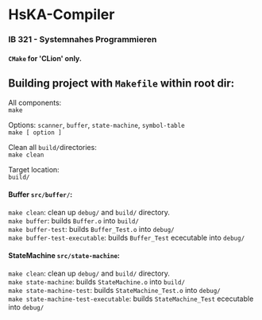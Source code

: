 # HsKA-Compiler

### IB 321 - Systemnahes Programmieren

#### `CMake` for 'CLion' only.

## Building project with `Makefile` within root dir:
All components:  
`make`

Options: `scanner`, `buffer`, `state-machine`, `symbol-table`   
`make [ option ]`

Clean all `build/`directories:   
`make clean`

Target location:   
`build/`

#### Buffer `src/buffer/`:
`make clean`: clean up `debug/` and `build/` directory.   
`make buffer`: builds `Buffer.o` into `build/`   
`make buffer-test`: builds `Buffer_Test.o` into `debug/`   
`make buffer-test-executable`: builds `Buffer_Test` ececutable into `debug/`

#### StateMachine `src/state-machine`:
`make clean`: clean up `debug/` and `build/` directory.  
`make state-machine`: builds `StateMachine.o` into `build/`   
`make state-machine-test`: builds `StateMachine_Test.o` into `debug/`   
`make state-machine-test-executable`: builds `StateMachine_Test` ececutable into `debug/`